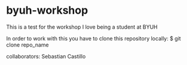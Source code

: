 # byuh-workshop
This is a test for the workshop
I love being a student at BYUH

In order to work with this you have to clone this repository locally:
$ git clone repo_name

collaborators:
Sebastian Castillo

